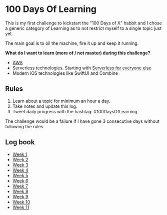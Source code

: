 # 100 Days Of Learning

This is my first challenge to kickstart the "100 Days of X" habbit and I chose a generic category of Learning as to not restrict myself to a single topic just yet.

The main goal is to oil the machine, fire it up and keep it running.

**What do I want to learn (more of / not master) during this challenge?**

* [AWS](https://aws.amazon.com/)
* Serverless technologies. Starting with [Serverless for everyone else](https://gumroad.com/l/serverless-for-everyone-else)
* Modern iOS technologies like SwiftUI and Combine

## Rules

1. Learn about a topic for minimum an hour a day.
2. Take notes and update this log.
3. Tweet daily progress with the hashtag: #100DaysOfLearning

The challenge would be a failure if I have gone 3 consecutive days without following the rules.

## Log book

* [Week 1](Week1/Week1.md)
* [Week 2](Week2/Week2.md)
* [Week 3](Week3/Week3.md)
* [Week 4](Week4/Week4.md)
* [Week 5](Week5/Week5.md)
* [Week 6](Week6/Week6.md)
* [Week 7](Week7/Week7.md)
* [Week 8](Week8/Week8.md)
* [Week 9](Week9/Week9.md)
* [Week 10](Week10/Week10.md)
* [Week 11](Week11/Week11.md)
